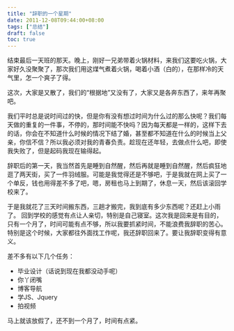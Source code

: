 ```yaml
---
title: "辞职的一个星期"
date: 2011-12-08T09:44:00+08:00
tags: ["总结"] 
draft: false
toc: true
---
```


结束最后一天班的那天。晚上，刚好一兄弟带着火锅材料，来我们这要吃火锅，大家好久没聚聚了，那次我们用这煤气煮着火锅，喝着小酒（白的），在那样冷的天气里，怎一个爽子了得。

这次，大家是又散了，我们的“根据地”又没有了，大家又是各奔东西了，来年再聚吧。

我们平时总是说时间过的快，但是你有没有想过时间为什么过的那么快呢？我们每天做的重复的一件事，不停的，那时间能不快吗？因为每天都是一样的，这样下去的话，你会在不知道什么时候的情况下结了婚，甚至都不知道在什么的时候当上父亲，你信不信？所以我必须对我的青春负责。趁现在还年轻，去做点什么吧，即使我失败了，但是起码我现在输得起。

辞职后的第一天，我当然首先是睡到自然醒，然后再就是睡到自然醒，然后疯狂地逛了两天街，买了一件羽绒服。可能是我觉得还是不够吧，于是我就在网上买了一个单反，钱也用得差不多了吧，嗯，房租也马上到期了，休息一天，然后该滚回学校来了。

于是我就花了三天时间搬东西，三趟才搬完，我到底有多少东西呢？还赶上小雨了。 回到学校的感觉有点让人亲切，特别是自己寝室。这次我是回来是有目的，只有一个月了，时间可能有点不够，所以我要抓紧时间，不能浪费我辞职的苦心。特别是这个时候，大家都往外面找工作呢，我还辞职回来了。要让我辞职变得有意义。  

差不多有以下几个任务：

  * 毕业设计（话说到现在我都没动手呢）
  * 你丫闭嘴
  * 博客导航
  * 学JS、Jquery
  * 拍视频

马上就该放假了，还不到一个月了，时间有点紧。